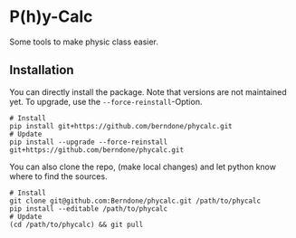 # P(h)y-Calc
Some tools to make physic class easier.

## Installation
You can directly install the package. Note that versions are not maintained yet. To upgrade, use the `--force-reinstall`-Option.
```
# Install
pip install git+https://github.com/berndone/phycalc.git
# Update
pip install --upgrade --force-reinstall git+https://github.com/berndone/phycalc.git
```

You can also clone the repo, (make local changes) and let python know where to find the sources. 
```
# Install
git clone git@github.com:Berndone/phycalc.git /path/to/phycalc
pip install --editable /path/to/phycalc
# Update
(cd /path/to/phycalc) && git pull
```

